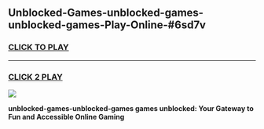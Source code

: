 
## Unblocked-Games-unblocked-games-unblocked-games-Play-Online-#6sd7v
<h3>
<a href="https://premium.freeplayer.one?title=unblocked-games-unblocked-games&ref=27F">CLICK TO PLAY</a></h3>
<hr>

<h3>
<a href="https://premium.freeplayer.one?title=unblocked-games-unblocked-games&ref=27F">CLICK 2 PLAY</a>
  
</h3>

<a href="https://premium.freeplayer.one?title=unblocked-games-unblocked-games&ref=27F"><img src="https://clearcache.store/games.png"></a>


**unblocked-games-unblocked-games games unblocked: Your Gateway to Fun and Accessible Online Gaming**
